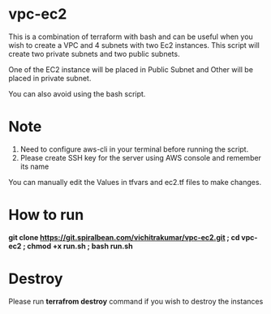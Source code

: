 # vpc-ec2

This is a combination of terraform with bash and can be useful when you wish to create a VPC and 4 subnets with two Ec2 instances. This script will create two private subnets and two public subnets.

One of the EC2 instance will be placed in Public Subnet and Other will be placed in private subnet.

You can also avoid using the bash script.

# Note

1. Need to configure aws-cli in your terminal before running the script.
2. Please create SSH key for the server using AWS console and remember its name

You can manually edit the Values in tfvars and ec2.tf files to make changes.


# How to run

**git clone https://git.spiralbean.com/vichitrakumar/vpc-ec2.git ; cd vpc-ec2 ; chmod +x run.sh ; bash run.sh**

# Destroy

Please run **terrafrom destroy** command if you wish to destroy the instances 
